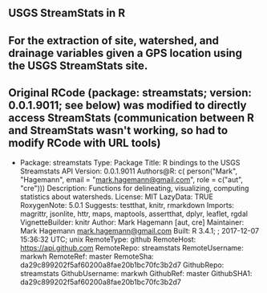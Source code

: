## USGS StreamStats in R

## For the extraction of site, watershed, and drainage variables given a GPS location using the USGS StreamStats site. 

## Original RCode (package: streamstats; version: 0.0.1.9011; see below) was modified to directly access StreamStats (communication between R and StreamStats wasn't working, so had to modify RCode with URL tools)

+ Package: streamstats
Type: Package
Title: R bindings to the USGS Streamstats API
Version: 0.0.1.9011
Authors@R: c(
    person("Mark", "Hagemann", email = "mark.hagemann@gmail.com",
           role = c("aut", "cre")))
Description: Functions for delineating, visualizing, computing statistics about
    watersheds.
License: MIT
LazyData: TRUE
RoxygenNote: 5.0.1
Suggests: testthat, knitr, rmarkdown
Imports: magrittr, jsonlite, httr, maps, maptools, assertthat, dplyr,
        leaflet, rgdal
VignetteBuilder: knitr
Author: Mark Hagemann [aut, cre]
Maintainer: Mark Hagemann <mark.hagemann@gmail.com>
Built: R 3.4.1; ; 2017-12-07 15:36:32 UTC; unix
RemoteType: github
RemoteHost: https://api.github.com
RemoteRepo: streamstats
RemoteUsername: markwh
RemoteRef: master
RemoteSha: da29c899202f5af60200a8fae20b1bc70fc3b2d7
GithubRepo: streamstats
GithubUsername: markwh
GithubRef: master
GithubSHA1: da29c899202f5af60200a8fae20b1bc70fc3b2d7

